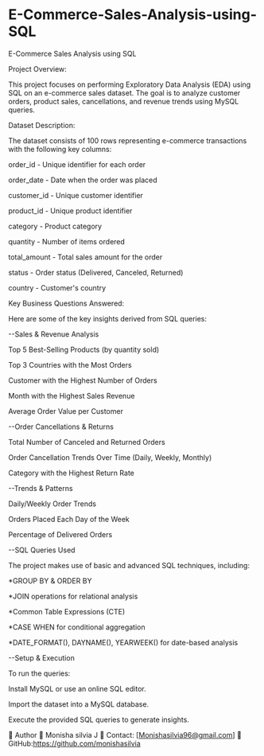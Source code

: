# E-Commerce-Sales-Analysis-using-SQL

E-Commerce Sales Analysis using SQL

Project Overview:

This project focuses on performing Exploratory Data Analysis (EDA) using SQL on an e-commerce sales dataset. 
The goal is to analyze customer orders, product sales, cancellations, and revenue trends using MySQL queries.

Dataset Description:

The dataset consists of 100 rows representing e-commerce transactions with the following key columns:

order_id - Unique identifier for each order

order_date - Date when the order was placed

customer_id - Unique customer identifier

product_id - Unique product identifier

category - Product category

quantity - Number of items ordered

total_amount - Total sales amount for the order

status - Order status (Delivered, Canceled, Returned)

country - Customer's country

Key Business Questions Answered:

Here are some of the key insights derived from SQL queries:

--Sales & Revenue Analysis

Top 5 Best-Selling Products (by quantity sold)

Top 3 Countries with the Most Orders

Customer with the Highest Number of Orders

Month with the Highest Sales Revenue

Average Order Value per Customer

--Order Cancellations & Returns

Total Number of Canceled and Returned Orders

Order Cancellation Trends Over Time (Daily, Weekly, Monthly)

Category with the Highest Return Rate

--Trends & Patterns

Daily/Weekly Order Trends

Orders Placed Each Day of the Week

Percentage of Delivered Orders

--SQL Queries Used

The project makes use of basic and advanced SQL techniques, including:

*GROUP BY & ORDER BY

*JOIN operations for relational analysis

*Common Table Expressions (CTE)

*CASE WHEN for conditional aggregation

*DATE_FORMAT(), DAYNAME(), YEARWEEK() for date-based analysis

--Setup & Execution

To run the queries:

Install MySQL or use an online SQL editor.

Import the dataset into a MySQL database.

Execute the provided SQL queries to generate insights.



📌 Author
👤 Monisha silvia J
📧 Contact: [Monishasilvia96@gmail.com]
🔗 GitHub:https://github.com/monishasilvia
